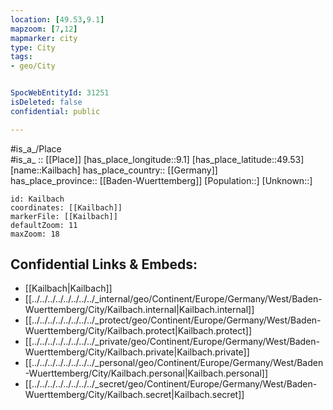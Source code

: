 ```yaml
---
location: [49.53,9.1] 
mapzoom: [7,12] 
mapmarker: city 
type: City
tags:
- geo/City


SpocWebEntityId: 31251
isDeleted: false
confidential: public

---
```

#is_a_/Place  
#is_a_ :: [[Place]] 
[has_place_longitude::9.1] 
[has_place_latitude::49.53] 
[name::Kailbach] 
has_place_country:: [[Germany]]  
has_place_province:: [[Baden-Wuerttemberg]] 
[Population::] 
[Unknown::] 


```leaflet
id: Kailbach
coordinates: [[Kailbach]] 
markerFile: [[Kailbach]] 
defaultZoom: 11 
maxZoom: 18
```


## Confidential Links & Embeds: 
- [[Kailbach|Kailbach]]  
- [[../../../../../../../../_internal/geo/Continent/Europe/Germany/West/Baden-Wuerttemberg/City/Kailbach.internal|Kailbach.internal]] 
- [[../../../../../../../../_protect/geo/Continent/Europe/Germany/West/Baden-Wuerttemberg/City/Kailbach.protect|Kailbach.protect]] 
- [[../../../../../../../../_private/geo/Continent/Europe/Germany/West/Baden-Wuerttemberg/City/Kailbach.private|Kailbach.private]] 
- [[../../../../../../../../_personal/geo/Continent/Europe/Germany/West/Baden-Wuerttemberg/City/Kailbach.personal|Kailbach.personal]] 
- [[../../../../../../../../_secret/geo/Continent/Europe/Germany/West/Baden-Wuerttemberg/City/Kailbach.secret|Kailbach.secret]] 
